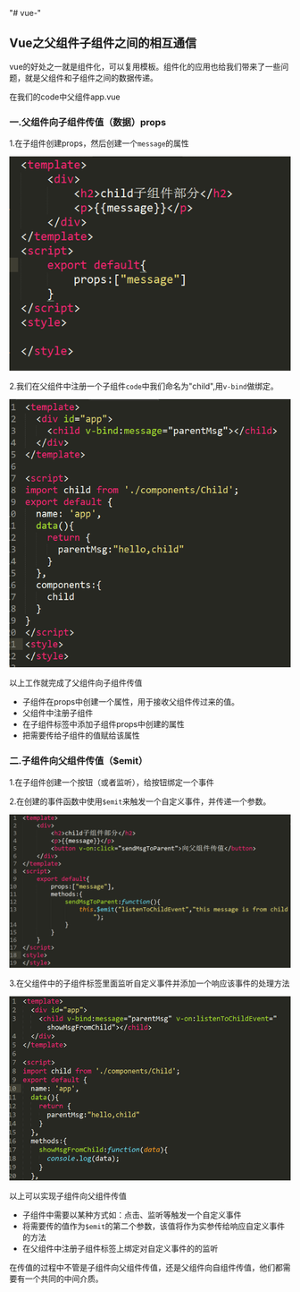 "# vue-" 
## Vue之父组件子组件之间的相互通信

vue的好处之一就是组件化，可以复用模板。组件化的应用也给我们带来了一些问题，就是父组件和子组件之间的数据传递。

在我们的code中父组件app.vue

### 一.父组件向子组件传值（数据）props

1.在子组件创建props，然后创建一个`message`的属性

![image](Child.png)

2.我们在父组件中注册一个子组件`code`中我们命名为"child",用`v-bind`做绑定。

![image](APP.png)

以上工作就完成了父组件向子组件传值

+ 子组件在props中创建一个属性，用于接收父组件传过来的值。
+ 父组件中注册子组件
+ 在子组件标签中添加子组件props中创建的属性
+ 把需要传给子组件的值赋给该属性


### 二.子组件向父组件传值（$emit）

1.在子组件创建一个按钮（或者监听），给按钮绑定一个事件

2.在创建的事件函数中使用`$emit`来触发一个自定义事件，并传递一个参数。

![image](child2.png)

3.在父组件中的子组件标签里面监听自定义事件并添加一个响应该事件的处理方法

![image](APP2.png)

以上可以实现子组件向父组件传值


+ 子组件中需要以某种方式如：点击、监听等触发一个自定义事件
+ 将需要传的值作为`$emit`的第二个参数，该值将作为实参传给响应自定义事件的方法
+ 在父组件中注册子组件标签上绑定对自定义事件的的监听



在传值的过程中不管是子组件向父组件传值，还是父组件向自组件传值，他们都需要有一个共同的中间介质。
